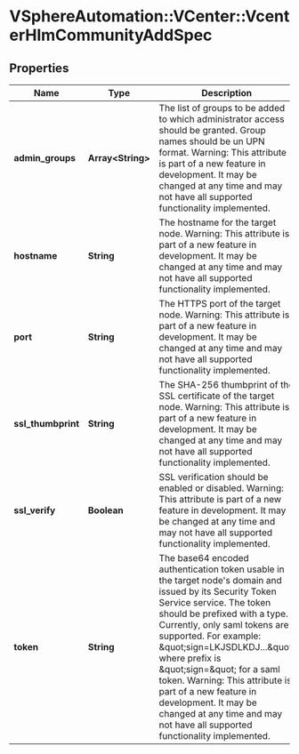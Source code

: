 # VSphereAutomation::VCenter::VcenterHlmCommunityAddSpec

## Properties
Name | Type | Description | Notes
------------ | ------------- | ------------- | -------------
**admin_groups** | **Array&lt;String&gt;** | The list of groups to be added to which administrator access should be granted. Group names should be un UPN format. Warning: This attribute is part of a new feature in development. It may be changed at any time and may not have all supported functionality implemented. | [optional] 
**hostname** | **String** | The hostname for the target node. Warning: This attribute is part of a new feature in development. It may be changed at any time and may not have all supported functionality implemented. | 
**port** | **String** | The HTTPS port of the target node. Warning: This attribute is part of a new feature in development. It may be changed at any time and may not have all supported functionality implemented. | [optional] 
**ssl_thumbprint** | **String** | The SHA-256 thumbprint of the SSL certificate of the target node. Warning: This attribute is part of a new feature in development. It may be changed at any time and may not have all supported functionality implemented. | [optional] 
**ssl_verify** | **Boolean** | SSL verification should be enabled or disabled. Warning: This attribute is part of a new feature in development. It may be changed at any time and may not have all supported functionality implemented. | [optional] 
**token** | **String** | The base64 encoded authentication token usable in the target node&#39;s domain and issued by its Security Token Service service. The token should be prefixed with a type. Currently, only saml tokens are supported. For example: \&quot;sign&#x3D;LKJSDLKDJ...\&quot; where prefix is \&quot;sign&#x3D;\&quot; for a saml token. Warning: This attribute is part of a new feature in development. It may be changed at any time and may not have all supported functionality implemented. | 



